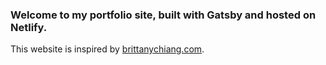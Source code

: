 <p ##Welcome />

### Welcome to my portfolio site, built with Gatsby and hosted on Netlify.

This website is inspired by <a href="https://brittanychiang.com" target="_blank">brittanychiang.com</a>.


